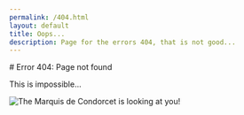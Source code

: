 ```yaml
---
permalink: /404.html
layout: default
title: Oops...
description: Page for the errors 404, that is not good...
---
```


<section markdown="1">
# Error 404: Page not found

This is impossible...

![The Marquis de Condorcet is looking at you!](/assets/images/Condorcet2.jpg)

</section>